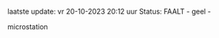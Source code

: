 laatste update: 
vr 20-10-2023 20:12   uur 
Status: FAALT - geel - 
<div class="service Y">microstation</div>